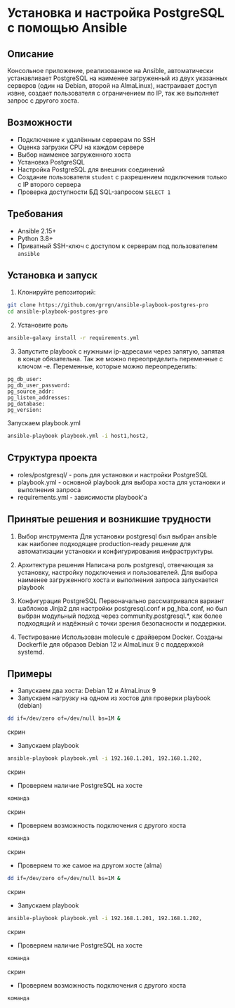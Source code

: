 # Установка и настройка PostgreSQL с помощью Ansible

## Описание

Консольное приложение, реализованное на Ansible, автоматически устанавливает PostgreSQL на наименее загруженный из двух указанных серверов (один на Debian, второй на AlmaLinux), настраивает доступ извне, создает пользователя с ограничением по IP, так же выполняет запрос с другого хоста.

## Возможности

- Подключение к удалённым серверам по SSH
- Оценка загрузки CPU на каждом сервере
- Выбор наименее загруженного хоста
- Установка PostgreSQL
- Настройка PostgreSQL для внешних соединений
- Создание пользователя `student` с разрешением подключения только с IP второго сервера
- Проверка доступности БД SQL-запросом `SELECT 1`

## Требования

- Ansible 2.15+
- Python 3.8+
- Приватный SSH-ключ с доступом к серверам под пользователем `ansible`

## Установка и запуск

1. Клонируйте репозиторий:

```bash
git clone https://github.com/grrgn/ansible-playbook-postgres-pro
cd ansible-playbook-postgres-pro
```
2. Установите роль

```bash
ansible-galaxy install -r requirements.yml
```
3. Запустите playbook с нужными ip-адресами через запятую, запятая в конце обязательна. Так же можно переопределить переменные c ключом -e.
Переменные, которые можно переопределить:
```
pg_db_user: 
pg_db_user_password: 
pg_source_addr: 
pg_listen_addresses: 
pg_database: 
pg_version:
```
Запускаем playbook.yml
```bash
ansible-playbook playbook.yml -i host1,host2,
```
## Структура проекта
- roles/postgresql/ - роль для установки и настройки PostgreSQL
- playbook.yml - основной playbook для выбора хоста для установки и выполнения запроса
- requirements.yml - зависимости playbook'а

## Принятые решения и возникшие трудности

1. Выбор инструмента
Для установки postgresql был выбран ansible как наиболее подходящее production-ready решение для автоматизации установки и конфигурирования инфраструктуры.

2. Архитектура решения
Написана роль postgresql, отвечающая за установку, настройку подключения и пользователей. Для выбора наименее загруженного хоста и выполнения запроса запускается playbook

3. Конфигурация PostgreSQL
Первоначально рассматривался вариант шаблонов Jinja2 для настройки postgresql.conf и pg_hba.conf, но был выбран модульный подход через community.postgresql.*, как более подходящий и надёжный с точки зрения безопасности и поддержки.

4. Тестирование
Использован molecule с драйвером Docker. Созданы Dockerfile для образов Debian 12 и AlmaLinux 9 с поддержкой systemd.

## Примеры
- Запускаем два хоста: Debian 12 и AlmaLinux 9
- Запускаем нагрузку на одном из хостов для проверки playbook (debian)
```bash
dd if=/dev/zero of=/dev/null bs=1M &
```
скрин

- Запускаем playbook
```bash
ansible-playbook playbook.yml -i 192.168.1.201, 192.168.1.202,
```
скрин

- Проверяем наличие PostgreSQL на хосте
```bash
команда
```
скрин
- Проверяем возможность подключения с другого хоста
```bash
команда
```
скрин
- Проверяем то же самое на другом хосте (alma)
```bash
dd if=/dev/zero of=/dev/null bs=1M &
```
скрин

- Запускаем playbook
```bash
ansible-playbook playbook.yml -i 192.168.1.201, 192.168.1.202,
```
скрин

- Проверяем наличие PostgreSQL на хосте
```bash
команда
```
скрин
- Проверяем возможность подключения с другого хоста
```bash
команда
```